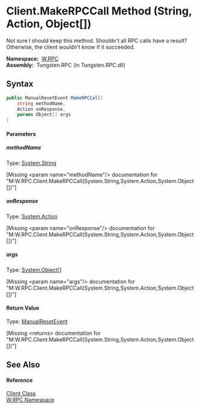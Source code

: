 Client.MakeRPCCall Method (String, Action, Object[])
====================================================
  Not sure I should keep this method. Shouldn't all RPC calls have a result? Otherwise, the client wouldn't know if it succeeded.

  **Namespace:**  [W.RPC][1]  
  **Assembly:**  Tungsten.RPC (in Tungsten.RPC.dll)

Syntax
------

```csharp
public ManualResetEvent MakeRPCCall(
	string methodName,
	Action onResponse,
	params Object[] args
)
```

#### Parameters

##### *methodName*
Type: [System.String][2]  

[Missing &lt;param name="methodName"/> documentation for "M:W.RPC.Client.MakeRPCCall(System.String,System.Action,System.Object[])"]


##### *onResponse*
Type: [System.Action][3]  

[Missing &lt;param name="onResponse"/> documentation for "M:W.RPC.Client.MakeRPCCall(System.String,System.Action,System.Object[])"]


##### *args*
Type: [System.Object][4][]  

[Missing &lt;param name="args"/> documentation for "M:W.RPC.Client.MakeRPCCall(System.String,System.Action,System.Object[])"]


#### Return Value
Type: [ManualResetEvent][5]  

[Missing &lt;returns> documentation for "M:W.RPC.Client.MakeRPCCall(System.String,System.Action,System.Object[])"]


See Also
--------

#### Reference
[Client Class][6]  
[W.RPC Namespace][1]  

[1]: ../README.md
[2]: http://msdn.microsoft.com/en-us/library/s1wwdcbf
[3]: http://msdn.microsoft.com/en-us/library/bb534741
[4]: http://msdn.microsoft.com/en-us/library/e5kfa45b
[5]: http://msdn.microsoft.com/en-us/library/2ssskfws
[6]: README.md
[7]: ../../_icons/Help.png